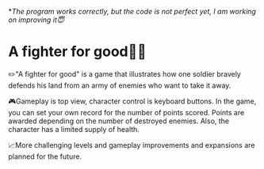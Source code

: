 **The program works correctly, but the code is not perfect yet, I am working on improving it:innocent:*
# **A fighter for good**:guardsman:
:pencil2:"A fighter for good" is a game that illustrates how one soldier bravely defends his land from an army of enemies who want to take it away.

:video_game:Gameplay is top view, character control is keyboard buttons.
In the game, you can set your own record for the number of points scored. Points are awarded depending on the number of destroyed enemies. Also, the character has a limited supply of health.

:chart_with_upwards_trend:More challenging levels and gameplay improvements and expansions are planned for the future.
